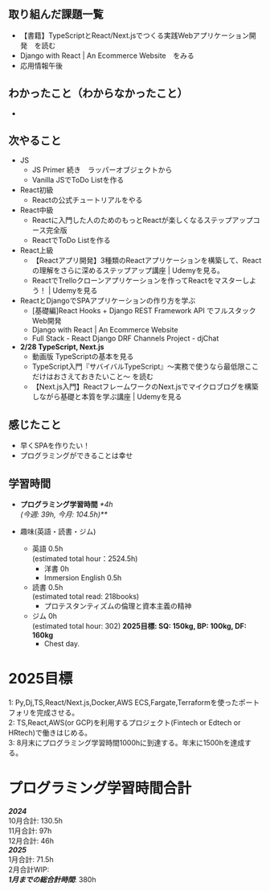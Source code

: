 ## 取り組んだ課題一覧
- 【書籍】TypeScriptとReact/Next.jsでつくる実践Webアプリケーション開発　を読む
- Django with React | An Ecommerce Website　をみる
- 応用情報午後

## わかったこと（わからなかったこと）
- 

## 次やること
- JS
  - JS Primer 続き　ラッパーオブジェクトから
  - Vanilla JSでToDo Listを作る
- React初級
  - Reactの公式チュートリアルをやる
- React中級
  - Reactに入門した人のためのもっとReactが楽しくなるステップアップコース完全版
  - ReactでToDo Listを作る
- React上級
  - 【Reactアプリ開発】3種類のReactアプリケーションを構築して、Reactの理解をさらに深めるステップアップ講座 | Udemyを見る。
  - ReactでTrelloクローンアプリケーションを作ってReactをマスターしよう！ | Udemyを見る
- ReactとDjangoでSPAアプリケーションの作り方を学ぶ
  - [基礎編]React Hooks + Django REST Framework API でフルスタックWeb開発
  - Django with React | An Ecommerce Website
  - Full Stack - React Django DRF Channels Project - djChat
- **2/28 TypeScript, Next.js**
  - 動画版 TypeScriptの基本を見る
  - TypeScript入門『サバイバルTypeScript』〜実務で使うなら最低限ここだけはおさえておきたいこと〜 を読む
  - 【Next.js入門】ReactフレームワークのNext.jsでマイクロブログを構築しながら基礎と本質を学ぶ講座 | Udemyを見る

## 感じたこと
- 早くSPAを作りたい！
- プログラミングができることは幸せ

## 学習時間
- **プログラミング学習時間**
_*4h<br>
(今週: 39h, 今月: 104.5h)**_

- 趣味(英語・読書・ジム)
  - 英語 0.5h<br>(estimated total hour：2524.5h)
    - 洋書 0h
    - Immersion English 0.5h
  - 読書 0.5h<br>(estimated total read: 218books)
    - プロテスタンティズムの倫理と資本主義の精神
  - ジム 0h<br>(estimated total hour: 302) **2025目標: SQ: 150kg, BP: 100kg, DF: 160kg**
    - Chest day.

# 2025目標
1: Py,Dj,TS,React/Next.js,Docker,AWS ECS,Fargate,Terraformを使ったポートフォリを完成させる。<br>
2: TS,React,AWS(or GCP)を利用するプロジェクト(Fintech or Edtech or HRtech)で働きはじめる。<br>
3: 8月末にプログラミング学習時間1000hに到達する。年末に1500hを達成する。<br>

# プログラミング学習時間合計
_**2024**_<br>
10月合計: 130.5h<br>
11月合計: 97h<br>
12月合計: 46h<br>
_**2025**_<br>
1月合計: 71.5h<br>
2月合計WIP: <br>
_**1月までの総合計時間**_: 380h
